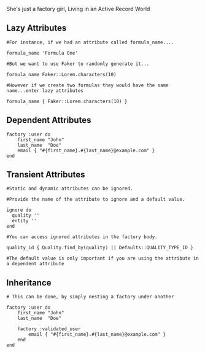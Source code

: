 She's just a factory girl,
Living in an Active Record World

## Lazy Attributes
	
	#For instance, if we had an attribute called formula_name....
	
	formula_name 'Formula One'
	
	#But we want to use Faker to randomly generate it...
	
	formula_name Faker::Lorem.characters(10) 
	
	#However if we create two formulas they would have the same name...enter lazy attributes
	
	formula_name { Faker::Lorem.characters(10) }
	
## Dependent Attributes

	factory :user do
		first_name "John"
		last_name  "Doe"
		email { "#{first_name}.#{last_name}@example.com" }
	end

## Transient Attributes
	
	#Static and dynamic attributes can be ignored.
	
	#Provide the name of the attribute to ignore and a default value.
	
	ignore do
      quality ''
      entity ''
    end
	
	#You can access ignored attributes in the factory body. 
	
	quality_id { Quality.find_by(quality) || Defaults::QUALITY_TYPE_ID }

	#The default value is only important if you are using the attribute in a dependent attribute
	
## Inheritance 

	# This can be done, by simply nesting a factory under another
	
	factory :user do
		first_name "John"
		last_name  "Doe"
	
		factory :validated_user
			email { "#{first_name}.#{last_name}@example.com" }
		end
	end